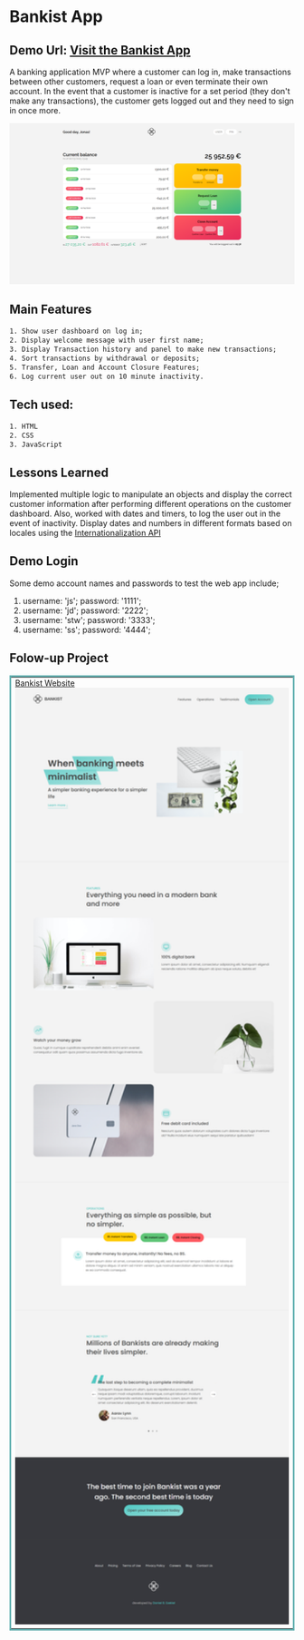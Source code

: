# Bankist App

## Demo Url: <a href="https://bankisted.vercel.app" target="_blank">Visit the Bankist App</a>

A banking application MVP where a customer can log in, make transactions between other customers, request a loan or even terminate their own account. In the event that a customer is inactive for a set period (they don't make any transactions), the customer gets logged out and they need to sign in once more.

![](https://github.com/Daniel-Ezekiel/bankist-app/blob/main/img/preview.png)

## Main Features

    1. Show user dashboard on log in;
    2. Display welcome message with user first name;
    3. Display Transaction history and panel to make new transactions;
    4. Sort transactions by withdrawal or deposits;
    5. Transfer, Loan and Account Closure Features;
    6. Log current user out on 10 minute inactivity.

## Tech used:

    1. HTML
    2. CSS
    3. JavaScript

## Lessons Learned

Implemented multiple logic to manipulate an objects and display the correct customer information after performing different operations on the customer dashboard. Also, worked with dates and timers, to log the user out in the event of inactivity. Display dates and numbers in different formats based on locales using the [Internationalization API](https://developer.mozilla.org/en-US/docs/Web/JavaScript/Reference/Global_Objects/Intl)

## Demo Login

Some demo account names and passwords to test the web app include;

1.  username: 'js'; password: '1111';
2.  username: 'jd'; password: '2222';
3.  username: 'stw'; password: '3333';
4.  username: 'ss'; password: '4444';

## Folow-up Project

<table bordercolor="#66b2b2">
  <tr>
    <td width="33.3%"  style="align:center;" valign="top">
        <a target="_blank" href="https://github.com/Daniel-Ezekiel/bankist-website">Bankist Website</a>
        <br />
        <a target="_blank" href="https://github.com/Daniel-Ezekiel/bankist-website">
            <img src="https://github.com/Daniel-Ezekiel/bankist-website/blob/main/assets/preview.png" width="100%"  alt="Bankist website"/>
        </a>
    </td>
  </tr>
</table>
